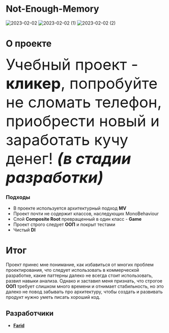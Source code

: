 #                                                       **Not-Enough-Memory**
![2023-02-02](https://user-images.githubusercontent.com/104379303/216370919-792a41f5-fc8f-4217-9204-07652dfeff08.png)
![2023-02-02 (1)](https://user-images.githubusercontent.com/104379303/216371036-74784f0c-7215-4fcc-9907-b90b5585cdd8.png)
![2023-02-02 (2)](https://user-images.githubusercontent.com/104379303/216370934-e35edcac-094d-42fa-987f-06e17d24437b.png)

# **О проекте**
  <font size="48"> Учебный проект - **кликер**, попробуйте не сломать телефон, приобрести новый и заработать кучу денег!
  ***(в стадии разработки)***</font> 

### Подходы
 - В проекте используется архитектурный подход **MV**
 - Проект почти не содержит классов, наследующих MonoBehaviour
 - Слой **Composite Root** превращенный в один класс - **Game**
 - Проект строго следует **ООП** и покрыт тестами
 - Чистый **DI**

# Итог
Проект принес мне понимание, как избавиться от многих проблем проектирования, что следует использовать в коммерческой разработке, какие паттерны далеко
не всегда стоит использовать, развил навыки анализа. Однако и заставил меня признать, что строгое **ООП** требует слишком много времени и отнимает стабильность, но это далеко не повод
забывать про архитектуру, чтобы создать и развивать продукт нужно уметь писать хороший код.

## Разработчики

- [**Farid**](https://github.com/Farid357)
